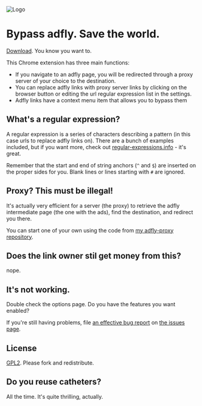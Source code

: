 ![Logo](https://raw.github.com/uncleninja/adfly-squisher/master/icons/bee64.png "it's genocide!")

Bypass adfly. Save the world.
=============================

[Download](https://raw.github.com/uncleninja/adfly-squisher/updater/adfly.crx). You know you want to.

This Chrome extension has three main functions:

* If you navigate to an adfly page, you will be redirected through a proxy server of your choice to the destination.
* You can replace adfly links with proxy server links by clicking on the browser button or editing the url regular expression list in the settings.
* Adfly links have a context menu item that allows you to bypass them

What's a regular expression?
----------------------------

A regular expression is a series of characters describing a pattern (in this case urls to replace adfly links on). There are a bunch of examples included, but if you want more, check out [regular-expressions.info](http://regular-expressions.info) - it's great. 

Remember that the start and end of string anchors (`^` and `$`) are inserted on the proper sides for you. Blank lines or lines starting with `#` are ignored.

Proxy? This must be illegal!
----------------------------

It's actually very efficient for a server (the proxy) to retrieve the adfly intermediate page (the one with the ads), find the destination, and redirect you there.

You can start one of your own using the code from [my adfly-proxy repository](https://github.com/uncleninja/adfly-proxy).

Does the link owner stil get money from this? 
---------------------------------------------

nope.

It's not working.
-----------------

Double check the options page. Do you have the features you want enabled?

If you're still having problems, file [an effective bug report](http://www.chiark.greenend.org.uk/~sgtatham/bugs.html) on [the issues page](https://github.com/UncleNinja/adfly-squisher/issues).

License
-------

[GPL2](http://www.gnu.org/licenses/gpl-2.0.html). Please fork and redistribute.

Do you reuse catheters?
-----------------------

All the time. It's quite thrilling, actually.
